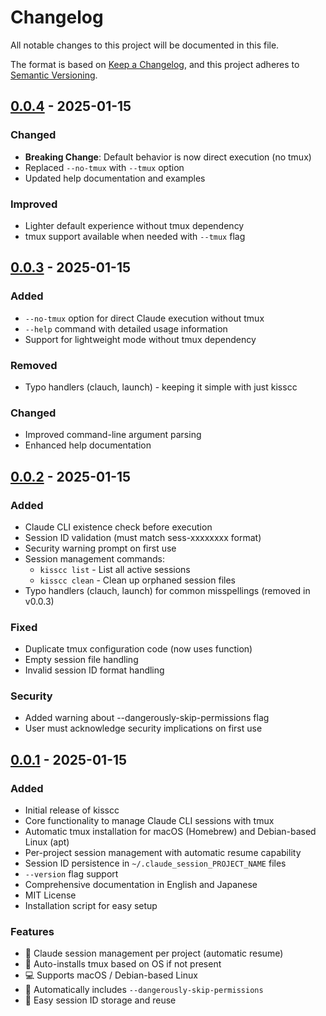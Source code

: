 # Changelog

All notable changes to this project will be documented in this file.

The format is based on [Keep a Changelog](https://keepachangelog.com/en/1.0.0/),
and this project adheres to [Semantic Versioning](https://semver.org/spec/v2.0.0.html).

## [0.0.4] - 2025-01-15

### Changed
- **Breaking Change**: Default behavior is now direct execution (no tmux)
- Replaced `--no-tmux` with `--tmux` option
- Updated help documentation and examples

### Improved
- Lighter default experience without tmux dependency
- tmux support available when needed with `--tmux` flag

## [0.0.3] - 2025-01-15

### Added
- `--no-tmux` option for direct Claude execution without tmux
- `--help` command with detailed usage information
- Support for lightweight mode without tmux dependency

### Removed
- Typo handlers (clauch, launch) - keeping it simple with just kisscc

### Changed
- Improved command-line argument parsing
- Enhanced help documentation

## [0.0.2] - 2025-01-15

### Added
- Claude CLI existence check before execution
- Session ID validation (must match sess-xxxxxxxx format)
- Security warning prompt on first use
- Session management commands:
  - `kisscc list` - List all active sessions
  - `kisscc clean` - Clean up orphaned session files
- Typo handlers (clauch, launch) for common misspellings (removed in v0.0.3)

### Fixed
- Duplicate tmux configuration code (now uses function)
- Empty session file handling
- Invalid session ID format handling

### Security
- Added warning about --dangerously-skip-permissions flag
- User must acknowledge security implications on first use

## [0.0.1] - 2025-01-15

### Added
- Initial release of kisscc
- Core functionality to manage Claude CLI sessions with tmux
- Automatic tmux installation for macOS (Homebrew) and Debian-based Linux (apt)
- Per-project session management with automatic resume capability
- Session ID persistence in `~/.claude_session_PROJECT_NAME` files
- `--version` flag support
- Comprehensive documentation in English and Japanese
- MIT License
- Installation script for easy setup

### Features
- 🧠 Claude session management per project (automatic resume)
- 🧰 Auto-installs tmux based on OS if not present
- 💻 Supports macOS / Debian-based Linux
- 🔐 Automatically includes `--dangerously-skip-permissions`
- 🔄 Easy session ID storage and reuse

[0.0.4]: https://github.com/aresbit/kisscc/releases/tag/v0.0.4
[0.0.3]: https://github.com/aresbit/kisscc/releases/tag/v0.0.3
[0.0.2]: https://github.com/aresbit/kisscc/releases/tag/v0.0.2
[0.0.1]: https://github.com/aresbit/kisscc/releases/tag/v0.0.1